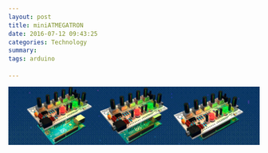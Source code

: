 ```yaml
---
layout: post
title: miniATMEGATRON
date: 2016-07-12 09:43:25
categories: Technology
summary: 
tags: arduino 

---
```


![](/images/mini/1.png)
